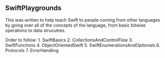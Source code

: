 SwiftPlaygrounds
---

This was written to help teach Swift to people coming from other languages by going over all of the concepts of the language, from basic bitwise operations to data strucutres.

Order to follow: 
    1. SwiftBasics
    2. CollectionsAndControlFlow
    3. SwiftFunctions
    4. ObjectOrientedSwift
    5. SwiftEnumerationsAndOptionals
    6. Protocols
    7. ErrorHandling